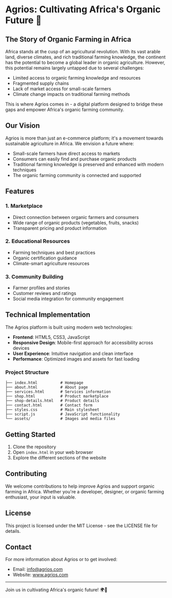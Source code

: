 # Agrios: Cultivating Africa's Organic Future 🌱

## The Story of Organic Farming in Africa

Africa stands at the cusp of an agricultural revolution. With its vast arable land, diverse climates, and rich traditional farming knowledge, the continent has the potential to become a global leader in organic agriculture. However, this potential remains largely untapped due to several challenges:

- Limited access to organic farming knowledge and resources
- Fragmented supply chains
- Lack of market access for small-scale farmers
- Climate change impacts on traditional farming methods

This is where Agrios comes in - a digital platform designed to bridge these gaps and empower Africa's organic farming community.

## Our Vision

Agrios is more than just an e-commerce platform; it's a movement towards sustainable agriculture in Africa. We envision a future where:

- Small-scale farmers have direct access to markets
- Consumers can easily find and purchase organic products
- Traditional farming knowledge is preserved and enhanced with modern techniques
- The organic farming community is connected and supported

## Features

### 1. Marketplace
- Direct connection between organic farmers and consumers
- Wide range of organic products (vegetables, fruits, snacks)
- Transparent pricing and product information

### 2. Educational Resources
- Farming techniques and best practices
- Organic certification guidance
- Climate-smart agriculture resources

### 3. Community Building
- Farmer profiles and stories
- Customer reviews and ratings
- Social media integration for community engagement

## Technical Implementation

The Agrios platform is built using modern web technologies:

- **Frontend**: HTML5, CSS3, JavaScript
- **Responsive Design**: Mobile-first approach for accessibility across devices
- **User Experience**: Intuitive navigation and clean interface
- **Performance**: Optimized images and assets for fast loading

### Project Structure
```
├── index.html          # Homepage
├── about.html          # About page
├── services.html       # Services information
├── shop.html           # Product marketplace
├── shop-details.html   # Product details
├── contact.html        # Contact form
├── styles.css          # Main stylesheet
├── script.js           # JavaScript functionality
└── assets/             # Images and media files
```

## Getting Started

1. Clone the repository
2. Open `index.html` in your web browser
3. Explore the different sections of the website

## Contributing

We welcome contributions to help improve Agrios and support organic farming in Africa. Whether you're a developer, designer, or organic farming enthusiast, your input is valuable.

## License

This project is licensed under the MIT License - see the LICENSE file for details.

## Contact

For more information about Agrios or to get involved:
- Email: info@agrios.com
- Website: www.agrios.com

---

Join us in cultivating Africa's organic future! 🌍🌱 